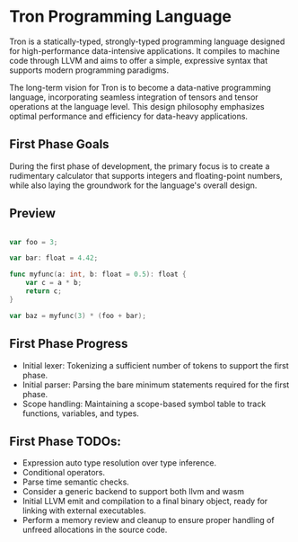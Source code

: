 # Tron Programming Language

Tron is a statically-typed, strongly-typed programming language designed for high-performance data-intensive applications. It compiles to machine code through LLVM and aims to offer a simple, expressive syntax that supports modern programming paradigms.

The long-term vision for Tron is to become a data-native programming language, incorporating seamless integration of tensors and tensor operations at the language level. This design philosophy emphasizes optimal performance and efficiency for data-heavy applications.

## First Phase Goals

During the first phase of development, the primary focus is to create a rudimentary calculator that supports integers and floating-point numbers, while also laying the groundwork for the language's overall design.

## Preview

```go

var foo = 3;

var bar: float = 4.42;

func myfunc(a: int, b: float = 0.5): float {
    var c = a * b;
    return c;
}

var baz = myfunc(3) * (foo + bar);

```

## First Phase Progress

- Initial lexer: Tokenizing a sufficient number of tokens to support the first phase.
- Initial parser: Parsing the bare minimum statements required for the first phase.
- Scope handling: Maintaining a scope-based symbol table to track functions, variables, and types.

## First Phase TODOs:

- Expression auto type resolution over type inference.
- Conditional operators.
- Parse time semantic checks.
- Consider a generic backend to support both llvm and wasm
- Initial LLVM emit and compilation to a final binary object, ready for linking with external executables.
- Perform a memory review and cleanup to ensure proper handling of unfreed allocations in the source code.
